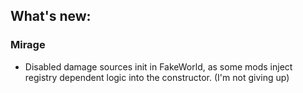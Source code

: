 ## What's new:

### Mirage

* Disabled damage sources init in FakeWorld, as some mods inject registry dependent logic into the constructor. (I'm not giving up)

